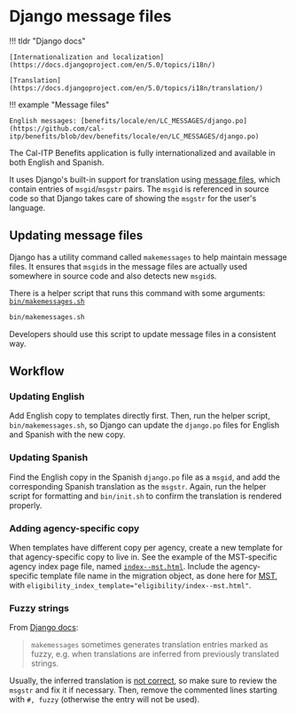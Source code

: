 # Django message files

!!! tldr "Django docs"

    [Internationalization and localization](https://docs.djangoproject.com/en/5.0/topics/i18n/)

    [Translation](https://docs.djangoproject.com/en/5.0/topics/i18n/translation/)

!!! example "Message files"

    English messages: [benefits/locale/en/LC_MESSAGES/django.po](https://github.com/cal-itp/benefits/blob/dev/benefits/locale/en/LC_MESSAGES/django.po)

The Cal-ITP Benefits application is fully internationalized and available in both English and Spanish.

It uses Django's built-in support for translation using [message files](https://docs.djangoproject.com/en/5S.0/topics/i18n/#term-message-file), which contain entries of `msgid`/`msgstr` pairs. The `msgid` is referenced in source code so that Django takes care of showing the `msgstr` for the user's language.

## Updating message files

Django has a utility command called `makemessages` to help maintain message files. It ensures that `msgid`s in the message files are actually used somewhere in source code and also detects new `msgid`s.

There is a helper script that runs this command with some arguments: [`bin/makemessages.sh`](https://github.com/cal-itp/benefits/blob/dev/bin/makemessages.sh)

```bash
bin/makemessages.sh
```

Developers should use this script to update message files in a consistent way.

## Workflow

### Updating English

Add English copy to templates directly first. Then, run the helper script, `bin/makemessages.sh`, so Django can update the `django.po` files for English and Spanish with the new copy.

### Updating Spanish

Find the English copy in the Spanish `django.po` file as a `msgid`, and add the corresponding Spanish translation as the `msgstr`. Again, run the helper script for formatting and `bin/init.sh` to confirm the translation is rendered properly.

### Adding agency-specific copy

When templates have different copy per agency, create a new template for that agency-specific copy to live in. See the example of the MST-specific agency index page file, named [`index--mst.html`](https://github.com/cal-itp/benefits/blob/dev/benefits/core/templates/core/index--mst.html). Include the agency-specific template file name in the migration object, as done here for [MST](https://github.com/cal-itp/benefits/blob/dev/benefits/core/migrations/0002_data.py#L260), with `eligibility_index_template="eligibility/index--mst.html"`.

### Fuzzy strings

From [Django docs](https://docs.djangoproject.com/en/5.0/topics/i18n/translation/#message-files):

> `makemessages` sometimes generates translation entries marked as fuzzy, e.g. when translations are inferred from previously translated strings.

Usually, the inferred translation is [not correct](https://code.djangoproject.com/ticket/10852#comment:3), so make sure to review the `msgstr` and fix it if necessary. Then, remove the commented lines starting with `#, fuzzy` (otherwise the entry will not be used).
